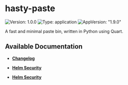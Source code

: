 # hasty-paste

![Version: 1.0.0](https://img.shields.io/badge/Version-1.0.0-informational?style=flat-square) ![Type: application](https://img.shields.io/badge/Type-application-informational?style=flat-square) ![AppVersion: "1.9.0"](https://img.shields.io/badge/AppVersion-"1.9.0"-informational?style=flat-square)

A fast and minimal paste bin, written in Python using Quart.

## Available Documentation

- [**Changelog**](CHANGELOG)

- [**Helm Security**](container-security)

- [**Helm Security**](helm-security)

